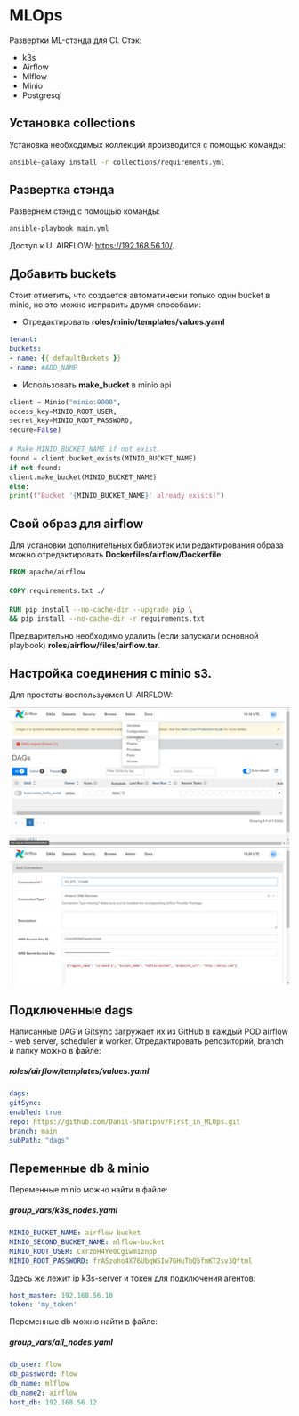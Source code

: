 # MLOps
Развертки ML-стэнда для CI. Стэк:
- k3s
- Airflow
- Mlflow
- Minio
- Postgresql

## Установка collections

Установка необходимых коллекций производится с помощью команды:

```bash
ansible-galaxy install -r collections/requirements.yml 
```
## Развертка стэнда

Развернем стэнд с помощью команды:

```bash
ansible-playbook main.yml
```

Доступ к UI AIRFLOW: https://192.168.56.10/. 
## Добавить buckets

Стоит отметить, что создается автоматически только один bucket в minio, но это можно исправить двумя способами:
- Отредактировать **roles/minio/templates/values.yaml**
```yaml
tenant:
buckets:
- name: {{ defaultBuckets }}
- name: #ADD_NAME
```
- Использовать **make_bucket** в minio api
```python
client = Minio("minio:9000", 
access_key=MINIO_ROOT_USER,
secret_key=MINIO_ROOT_PASSWORD,
secure=False)

# Make MINIO_BUCKET_NAME if not exist.
found = client.bucket_exists(MINIO_BUCKET_NAME)
if not found:
client.make_bucket(MINIO_BUCKET_NAME)
else:
print(f"Bucket '{MINIO_BUCKET_NAME}' already exists!")
```
## Свой образ для airflow

Для установки дополнительных библиотек или редактирования образа можно отредактировать **Dockerfiles/airflow/Dockerfile**:
```dockerfile
FROM apache/airflow

COPY requirements.txt ./

RUN pip install --no-cache-dir --upgrade pip \
&& pip install --no-cache-dir -r requirements.txt
```
Предварительно необходимо удалить (если запускали основной playbook) **roles/airflow/files/airflow.tar**.
## Настройка соединения с minio s3.

Для простоты воспользуемся UI AIRFLOW:

![alt text](screenshots/1.png)
![alt text](screenshots/2.png)
## Подключенные dags

Написанные DAG'и Gitsync загружает их из GitHub в каждый POD airflow - web server, scheduler и worker. Отредактировать репозиторий, branch и папку можно в файле:
##### **roles/airflow/templates/values.yaml**
```yaml
dags:
gitSync:
enabled: true
repo: https://github.com/Danil-Sharipov/First_in_MLOps.git
branch: main
subPath: "dags"
```
## Переменные db & minio

Переменные minio можно найти в файле:
##### **group_vars/k3s_nodes.yaml**
```yaml
MINIO_BUCKET_NAME: airflow-bucket
MINIO_SECOND_BUCKET_NAME: mlflow-bucket
MINIO_ROOT_USER: CxrzoH4Ye0Cgiwm1znpp
MINIO_ROOT_PASSWORD: frASzoho4X76UbqWSIw7GHuTbQ5fmKT2sv3Qftml
```

Здесь же лежит ip k3s-server и токен для подключения агентов:
```yaml
host_master: 192.168.56.10
token: 'my_token'
```

Переменные db можно найти в файле:
##### **group_vars/all_nodes.yaml**
```yaml
db_user: flow
db_password: flow
db_name: mlflow
db_name2: airflow
host_db: 192.168.56.12
```
